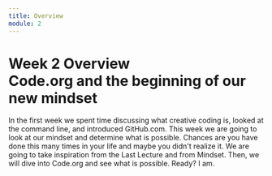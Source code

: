 ```yaml
---
title: Overview
module: 2
---
```


# Week 2 Overview <br />Code.org and the beginning of our new mindset

In the first week we spent time discussing what creative coding is, looked at the command line, and introduced GitHub.com. This week we are going to look at our mindset and determine what is possible.  Chances are you have done this many times in your life and maybe you didn't realize it.  We are going to take inspiration from the Last Lecture and from Mindset. Then, we will dive into Code.org and see what is possible.  Ready?  I am.  

